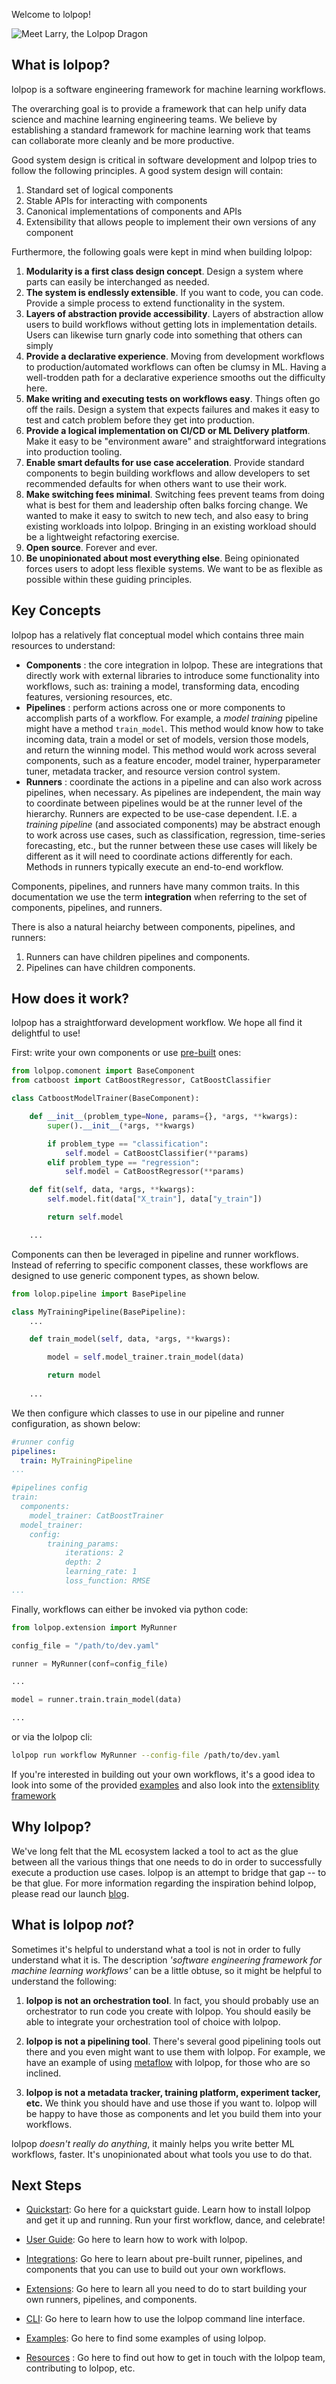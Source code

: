 Welcome to lolpop!

![Meet Larry, the Lolpop Dragon](assets/lolpop.png)
## What is lolpop? 

lolpop is a software engineering framework for machine learning workflows. 

The overarching goal is to provide a framework that can help unify data science and machine learning engineering teams. 
We believe by establishing a standard framework for machine learning work that teams can collaborate more cleanly and be more productive. 

Good system design is critical in software development and lolpop tries to follow the following principles. 
A good system design will contain:  

1. Standard set of logical components
2. Stable APIs for interacting with components 
3. Canonical implementations of components and APIs 
4. Extensibility that allows people to implement their own versions of any component

Furthermore, the following goals were kept in mind when building lolpop: 

1. **Modularity is a first class design concept**. Design a system where parts can easily be interchanged as needed. 
2. **The system is endlessly extensible**. If you want to code, you can code. Provide a simple process to extend functionality in the system. 
3. **Layers of abstraction provide accessibility**. Layers of abstraction allow users to build workflows without getting lots in implementation details. Users can likewise turn gnarly code into something that others can simply  
4. **Provide a declarative experience**. Moving from development workflows to production/automated workflows can often be clumsy in ML. Having a well-trodden path for a declarative experience smooths out the difficulty here. 
5. **Make writing and executing tests on workflows easy**. Things often go off the rails. Design a system that expects failures and makes it easy to test and catch problem before they get into production.
6. **Provide a logical implementation on CI/CD or ML Delivery platform**. Make it easy to be "environment aware" and straightforward integrations into production tooling.  
7. **Enable smart defaults for use case acceleration**. Provide standard components to begin building workflows and allow developers to set recommended defaults for when others want to use their work.  
8. **Make switching fees minimal**. Switching fees prevent teams from doing what is best for them and leadership often balks forcing change. We wanted to make it easy to switch to new tech, and also easy to bring existing workloads into lolpop. Bringing in an existing workload should be a lightweight refactoring exercise.
9. **Open source**. Forever and ever. 
10. **Be unopinionated about most everything else**. Being opinionated forces users to adopt less flexible systems. We want to be as flexible as possible within these guiding principles. 

## Key Concepts

lolpop has a relatively flat conceptual model which contains three main resources to understand: 

- **Components** : the core integration in lolpop. These are integrations that directly work with external libraries to introduce some functionality into workflows, such as: training a model, transforming data, encoding features, versioning resources, etc. 
- **Pipelines** : perform actions across one or more components to accomplish parts of a workflow. For example, a *model training* pipeline might have a method `train_model`. This method would know how to take incoming data, train a model or set of models, version those models, and return the winning model. This method would work across several components, such as a feature encoder, model trainer, hyperparameter tuner, metadata tracker, and resource version control system. 
- **Runners** : coordinate the actions in a pipeline and can also work across pipelines, when necessary. As pipelines are independent, the main way to coordinate between pipelines would be at the runner level of the hierarchy. Runners are expected to be use-case dependent. I.E. a *training pipeline* (and associated components) may be abstract enough to work across use cases, such as classification, regression, time-series forecasting, etc., but the runner between these use cases will likely be different as it will need to coordinate actions differently for each. Methods in runners typically execute an end-to-end workflow. 

Components, pipelines, and runners have many common traits. In this documentation we use the term **integration** when referring to the set of components, pipelines, and runners. 

There is also a natural heiarchy between components, pipelines, and runners: 

1. Runners can have children pipelines and components.
2. Pipelines can have children components.

## How does it work?

lolpop has a straightforward development workflow. We hope all find it delightful to use! 

First: write your own components or use [pre-built](integrations.md) ones: 

```python title="catboost_model_trainer.py"
from lolpop.comonent import BaseComponent 
from catboost import CatBoostRegressor, CatBoostClassifier

class CatboostModelTrainer(BaseComponent): 

    def __init__(problem_type=None, params={}, *args, **kwargs): 
        super().__init__(*args, **kwargs)

        if problem_type == "classification": 
            self.model = CatBoostClassifier(**params)
        elif problem_type == "regression": 
            self.model = CatBoostRegressor(**params)

    def fit(self, data, *args, **kwargs):
        self.model.fit(data["X_train"], data["y_train"])

        return self.model

    ... 
```

Components can then be leveraged in pipeline and runner workflows. Instead of referring to specific component classes, these workflows are designed to use generic component types, as shown below. 

```python title="my_training_pipeline.py"
from lolop.pipeline import BasePipeline

class MyTrainingPipeline(BasePipeline): 
    ... 

    def train_model(self, data, *args, **kwargs): 

        model = self.model_trainer.train_model(data)

        return model    
    
    ...

```

We then configure which classes to use in our pipeline and runner configuration, as shown below: 
```yaml title="dev.yaml"
#runner config
pipelines: 
  train: MyTrainingPipeline
...

#pipelines config
train: 
  components: 
    model_trainer: CatBoostTrainer
  model_trainer: 
    config: 
        training_params: 
            iterations: 2 
            depth: 2 
            learning_rate: 1 
            loss_function: RMSE
...

```

Finally, workflows can either be invoked via python code: 

```python 
from lolpop.extension import MyRunner

config_file = "/path/to/dev.yaml"

runner = MyRunner(conf=config_file)

...

model = runner.train.train_model(data)

... 
``` 

or via the lolpop cli: 

```bash
lolpop run workflow MyRunner --config-file /path/to/dev.yaml
```

If you're interested in building out your own workflows, it's a good idea to look into some of the provided [examples](examples.md) and also look into the [extensiblity framework](extensions.md)

## Why lolpop?

We've long felt that the ML ecosystem lacked a tool to act as the glue between all the various things that one needs to do in order to successfully execute a production use cases. lolpop is an attempt to bridge that gap -- to be that glue. For more information regarding the inspiration behind lolpop, please read our launch [blog](https://medium.com/@jordan_volz/introducing-lolpop). 

## What is lolpop *not*? 
Sometimes it's helpful to understand what a tool is not in order to fully understand what it is. The description *'software engineering framework for machine learning workflows'* can be a little obtuse, so it might be helpful to understand the following: 

1. **lolpop is not an orchestration tool**. In fact, you should probably use an orchestrator to run code you create with lolpop. You should easily be able to integrate your orchestration tool of choice with lolpop. 

2. **lolpop is not a pipelining tool**. There's several good pipelining tools out there and you even might want to use them with lolpop. For example, we have an example of using [metaflow](integrations/metaflow_offline_train.py) with lolpop, for those who are so inclined.

3. **lolpop is not a metadata tracker, training platform, experiment tacker, etc.** We think you should have and use those if you want to. lolpop will be happy to have those as components and let you build them into your workflows. 

lolpop *doesn't really do anything*, it mainly helps you write better ML workflows, faster. It's unopinionated about what tools you use to do that. 

## Next Steps

- [Quickstart](quickstart.md): Go here for a quickstart guide. Learn how to install lolpop and get it up and running. Run your first workflow, dance, and celebrate!

- [User Guide](lolpop_overview.md): Go here to learn how to work with lolpop. 

- [Integrations](integrations.md): Go here to learn about pre-built runner, pipelines, and components that you can use to build out your own workflows.  

- [Extensions](extensions.md): Go here to learn all you need to do to start building your own runners, pipelines, and components. 

- [CLI](cli.md): Go here to learn how to use the lolpop command line interface. 

- [Examples](examples.md): Go here to find some examples of using lolpop. 

- [Resources](about.md) : Go here to find out how to get in touch with the lolpop team, contributing to lolpop, etc. 




